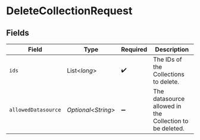 # DeleteCollectionRequest


## Fields

| Field                                                   | Type                                                    | Required                                                | Description                                             |
| ------------------------------------------------------- | ------------------------------------------------------- | ------------------------------------------------------- | ------------------------------------------------------- |
| `ids`                                                   | List\<*long*>                                           | :heavy_check_mark:                                      | The IDs of the Collections to delete.                   |
| `allowedDatasource`                                     | *Optional\<String>*                                     | :heavy_minus_sign:                                      | The datasource allowed in the Collection to be deleted. |